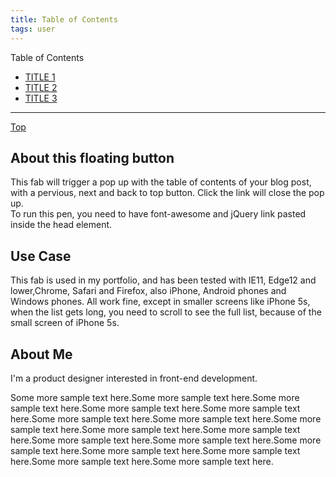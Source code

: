 ```yaml
---
title: Table of Contents
tags: user
---
```


<link rel="stylesheet" href="/assets/css/tablecon.css">
<script src="/assets/js/tablecont.js"/></script>

<!--font awesome-->
<script defer src="https://use.fontawesome.com/releases/v5.0.9/js/all.js" integrity="sha384-8iPTk2s/jMVj81dnzb/iFR2sdA7u06vHJyyLlAd4snFpCl/SnyUjRrbdJsw1pGIl" crossorigin="anonymous"></script>
<!--jQuery-->
<script src="https://ajax.googleapis.com/ajax/libs/jquery/3.3.1/jquery.min.js"></script>

<!--FAB for table of contents-->
<div id="content" class="hide">
<p>Table of Contents</p>
<ul>
<li><a href="#1">TITLE 1</a></li>
<li><a href="#2">TITLE 2</a></li>
<li><a href="#3">TITLE 3</a></li>
</ul>
<hr/>
<div id="float-nav">
<a href="#">Top <i class="fas fa-arrow-up"></i></a>
</div>
</div>
<div>
<a id="float">
<div><i id="toggle" class="fas fa-list-ul my-float"></i></div>
</a>
</div>

<div id="wrapper">
<h2 id="1">About this floating button</h2>
<p>This fab will trigger a pop up with the table of contents of your blog post, with a pervious, next and back to top button. Click the link will close the pop up.<br>To run this pen, you need to have font-awesome and jQuery link pasted inside the head element.<p>
<h2 id="2">Use Case</h2>
<p>This fab is used in my portfolio, and has been tested with IE11, Edge12 and lower,Chrome, Safari and Firefox, also iPhone, Android phones and Windows phones. All work fine, except in smaller screens like iPhone 5s, when the list gets long, you need to scroll to see the full list, because of the small screen of iPhone 5s.<p>
<h2 id="3">About Me</h2>
<p>I'm a product designer interested in front-end development.</p>
<p>Some more sample text here.Some more sample text here.Some more sample text here.Some more sample text here.Some more sample text here.Some more sample text here.Some more sample text here.Some more sample text here.Some more sample text here.Some more sample text here.Some more sample text here.Some more sample text here.Some more sample text here.Some more sample text here.Some more sample text here.Some more sample text here.Some more sample text here.</p>
</div>
